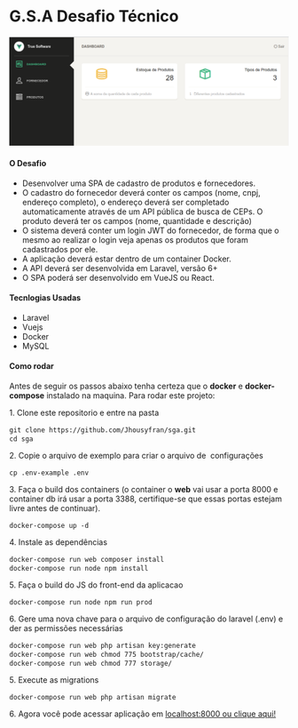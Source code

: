 # G.S.A Desafio Técnico

![tela](https://github.com/Jhousyfran/sga/blob/master/public/images/screenshot_init.png?raw=true)

#### O Desafio

* Desenvolver uma SPA de cadastro de produtos e fornecedores.
* O cadastro do fornecedor deverá conter os campos (nome, cnpj, endereço completo), o endereço deverá ser completado automaticamente através de um API pública de busca de CEPs. O produto deverá ter os campos (nome, quantidade e descrição)
* O sistema deverá conter um login JWT do fornecedor, de forma que o mesmo ao realizar o login veja apenas os produtos que foram cadastrados por ele.
* A aplicação deverá estar dentro de um container Docker.
* A API deverá ser desenvolvida em Laravel, versão 6+
* O SPA poderá ser desenvolvido em VueJS ou React.

#### Tecnlogias Usadas

* Laravel
* Vuejs
* Docker
* MySQL

#### Como rodar

Antes de seguir os passos abaixo tenha certeza que o **docker** e **docker-compose** instalado na maquina. Para rodar este projeto:

1\. Clone este repositorio e entre na pasta

```
git clone https://github.com/Jhousyfran/sga.git
cd sga
```

2\. Copie o arquivo de exemplo para criar o arquivo de  configurações

```
cp .env-example .env
```

3\. Faça o build dos containers \(o container o **web** vai usar a porta 8000 e container db irá usar a porta 3388, certifique-se que essas portas estejam livre antes de continuar).

```
docker-compose up -d
```

4\. Instale as dependências

```
docker-compose run web composer install
docker-compose run node npm install
```

5\. Faça o build do JS do front\-end da aplicacao

```
docker-compose run node npm run prod
```

6. Gere uma nova chave para o arquivo de configuração do laravel (.env) e der as permissões necessárias

```
docker-compose run web php artisan key:generate
docker-compose run web chmod 775 bootstrap/cache/
docker-compose run web chmod 777 storage/
```

5\. Execute as migrations

```
docker-compose run web php artisan migrate
```

6\. Agora você pode acessar aplicação em [localhost:8000 ou clique aqui!](http://localhost:8000)